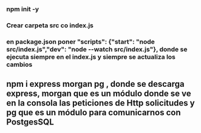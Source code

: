 ### npm init -y

### Crear carpeta src co index.js

### en package.json poner "scripts": {"start": "node src/index.js","dev": "node --watch src/index.js"}, donde se ejecuta siempre en el index.js y siempre se actualiza los cambios

## npm i express morgan pg , donde se descarga express, morgan que es un módulo donde se ve en la consola las peticiones de Http solicitudes y pg que es un módulo para comunicarnos con PostgesSQL
